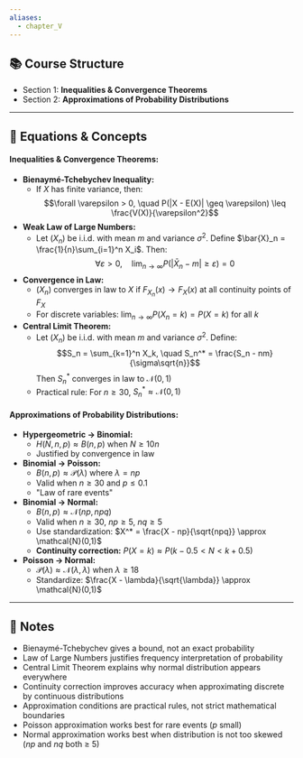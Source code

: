 ```yaml
---
aliases:
  - chapter_V
---
```


## 📚 Course Structure
- Section 1: **Inequalities & Convergence Theorems**
- Section 2: **Approximations of Probability Distributions**

---
## 📐 Equations & Concepts
#### Inequalities & Convergence Theorems:
- **Bienaymé-Tchebychev Inequality:**
  - If $X$ has finite variance, then:
    $$\forall \varepsilon > 0, \quad P(|X - E(X)| \geq \varepsilon) \leq \frac{V(X)}{\varepsilon^2}$$
- **Weak Law of Large Numbers:**
  - Let $(X_n)$ be i.i.d. with mean $m$ and variance $\sigma^2$. Define $\bar{X}_n = \frac{1}{n}\sum_{i=1}^n X_i$. Then:
    $$\forall \varepsilon > 0, \quad \lim_{n \to \infty} P(|\bar{X}_n - m| \geq \varepsilon) = 0$$
- **Convergence in Law:**
  - $(X_n)$ converges in law to $X$ if $F_{X_n}(x) \to F_X(x)$ at all continuity points of $F_X$
  - For discrete variables: $\lim_{n \to \infty} P(X_n = k) = P(X = k)$ for all $k$
- **Central Limit Theorem:**
  - Let $(X_n)$ be i.i.d. with mean $m$ and variance $\sigma^2$. Define:
    $$S_n = \sum_{k=1}^n X_k, \quad S_n^* = \frac{S_n - nm}{\sigma\sqrt{n}}$$
    Then $S_n^*$ converges in law to $\mathcal{N}(0,1)$
  - Practical rule: For $n \geq 30$, $S_n^* \approx \mathcal{N}(0,1)$

#### Approximations of Probability Distributions:
- **Hypergeometric → Binomial:**
  - $H(N, n, p) \approx B(n, p)$ when $N \geq 10n$
  - Justified by convergence in law
- **Binomial → Poisson:**
  - $B(n, p) \approx \mathcal{P}(\lambda)$ where $\lambda = np$
  - Valid when $n \geq 30$ and $p \leq 0.1$
  - "Law of rare events"
- **Binomial → Normal:**
  - $B(n, p) \approx \mathcal{N}(np, npq)$
  - Valid when $n \geq 30$, $np \geq 5$, $nq \geq 5$
  - Use standardization: $X^* = \frac{X - np}{\sqrt{npq}} \approx \mathcal{N}(0,1)$
  - **Continuity correction:** $P(X = k) \approx P(k - 0.5 < N < k + 0.5)$
- **Poisson → Normal:**
  - $\mathcal{P}(\lambda) \approx \mathcal{N}(\lambda, \lambda)$ when $\lambda \geq 18$
  - Standardize: $\frac{X - \lambda}{\sqrt{\lambda}} \approx \mathcal{N}(0,1)$

---
## 📝 Notes
- Bienaymé-Tchebychev gives a bound, not an exact probability
- Law of Large Numbers justifies frequency interpretation of probability
- Central Limit Theorem explains why normal distribution appears everywhere
- Continuity correction improves accuracy when approximating discrete by continuous distributions
- Approximation conditions are practical rules, not strict mathematical boundaries
- Poisson approximation works best for rare events ($p$ small)
- Normal approximation works best when distribution is not too skewed ($np$ and $nq$ both ≥ 5)